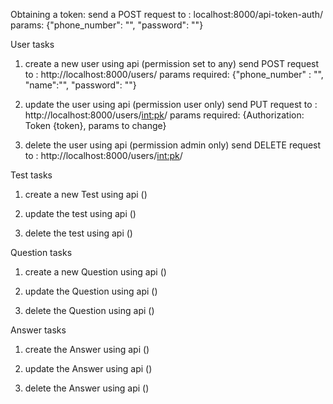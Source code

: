 Obtaining a token:
    send a POST request to : localhost:8000/api-token-auth/
    params: {"phone_number": "", "password": ""}

User tasks

1. create a new user using api (permission set to any)
    send POST request to : http://localhost:8000/users/
    params required: {"phone_number" : "", "name":"", "password": ""}

2. update the user using api (permission user only)
    send PUT request to : http://localhost:8000/users/<int:pk>/
    params required: {Authorization: Token {token}, params to change}

3. delete the user using api (permission admin only)
    send DELETE request to : http://localhost:8000/users/<int:pk>/

Test tasks

1. create a new Test using api ()

2. update the test using api ()

3. delete the test using api ()
 
Question tasks

1. create a new Question using api ()

2. update the Question using api ()

3. delete the Question using api ()

Answer tasks

1. create the Answer using api ()

2. update the Answer using api ()

3. delete the Answer using api ()



